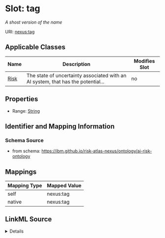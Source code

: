 

# Slot: tag


_A shost version of the name_





URI: [nexus:tag](https://ibm.github.io/risk-atlas-nexus/ontology/tag)



<!-- no inheritance hierarchy -->





## Applicable Classes

| Name | Description | Modifies Slot |
| --- | --- | --- |
| [Risk](Risk.md) | The state of uncertainty associated with an AI system, that has the potential... |  no  |







## Properties

* Range: [String](String.md)





## Identifier and Mapping Information







### Schema Source


* from schema: https://ibm.github.io/risk-atlas-nexus/ontology/ai-risk-ontology




## Mappings

| Mapping Type | Mapped Value |
| ---  | ---  |
| self | nexus:tag |
| native | nexus:tag |




## LinkML Source

<details>
```yaml
name: tag
description: A shost version of the name
from_schema: https://ibm.github.io/risk-atlas-nexus/ontology/ai-risk-ontology
rank: 1000
alias: tag
owner: Risk
domain_of:
- Risk
range: string

```
</details>